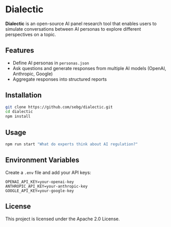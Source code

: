 # Dialectic

**Dialectic** is an open-source AI panel research tool that enables users to simulate conversations between AI personas to explore different perspectives on a topic.

## Features
- Define AI personas in `personas.json`
- Ask questions and generate responses from multiple AI models (OpenAI, Anthropic, Google)
- Aggregate responses into structured reports

## Installation
```sh
git clone https://github.com/sebg/dialectic.git
cd dialectic
npm install
```

## Usage
```sh
npm run start "What do experts think about AI regulation?"
```

## Environment Variables
Create a `.env` file and add your API keys:
```
OPENAI_API_KEY=your-openai-key
ANTHROPIC_API_KEY=your-anthropic-key
GOOGLE_API_KEY=your-google-key
```

## License
This project is licensed under the Apache 2.0 License.
